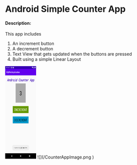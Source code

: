 # Android Simple Counter App
#### Description:
This app includes 
1. An increment button
2. A decrement button
3. Text View that gets updated when the buttons are pressed
4. Built using a simple Linear Layout
<img src="CounterAppImage.png" width="100" height="300">
![](/CounterAppImage.png )
